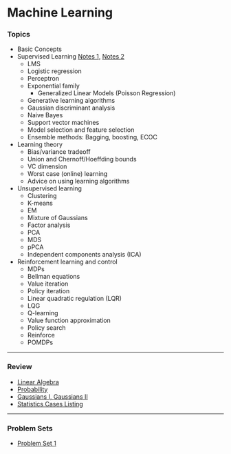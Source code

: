 # Machine Learning

### Topics
- Basic Concepts
- Supervised Learning [Notes 1,](https://github.com/inespancorbo/Machine-Learning/blob/master/Notes/Notes1.pdf) [Notes 2](https://github.com/inespancorbo/Machine-Learning/blob/master/Notes/Notes2.pdf)
  - LMS
  - Logistic regression
  - Perceptron
  - Exponential family
    - Generalized Linear Models (Poisson Regression)
  - Generative learning algorithms
  - Gaussian discriminant analysis
  - Naive Bayes
  - Support vector machines
  - Model selection and feature selection
  - Ensemble methods: Bagging, boosting, ECOC
- Learning theory
  - Bias/variance tradeoff
  - Union and Chernoff/Hoeffding bounds
  - VC dimension
  - Worst case (online) learning
  - Advice on using learning algorithms
- Unsupervised learning
  - Clustering
  - K-means
  - EM
  - Mixture of Gaussians
  - Factor analysis
  - PCA
  - MDS
  - pPCA
  - Independent components analysis (ICA)
- Reinforcement learning and control
  - MDPs
  - Bellman equations
  - Value iteration
  - Policy iteration
  - Linear quadratic regulation (LQR)
  - LQG
  - Q-learning
  - Value function approximation
  - Policy search
  - Reinforce
  - POMDPs
---
### Review
- [Linear Algebra](https://github.com/inespancorbo/Machine-Learning/blob/master/Notes/linalg_review.pdf)
- [Probability](https://github.com/inespancorbo/Machine-Learning/blob/master/Notes/prob_review.pdf)
- [Gaussians I, ](https://github.com/inespancorbo/Machine-Learning/blob/master/Notes/gaussians.pdf)[Gaussians II](https://github.com/inespancorbo/Machine-Learning/blob/master/Notes/more_on_gaussians.pdf)
- [Statistics Cases Listing](https://github.com/inespancorbo/Machine-Learning/blob/master/Notes/examples_statistics.pdf)
---
### Problem Sets
- [Problem Set 1](https://github.com/inespancorbo/Machine-Learning/tree/master/ps1)
